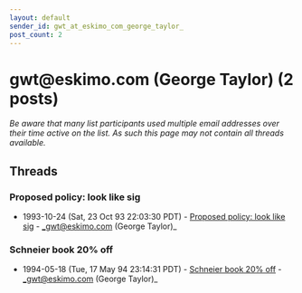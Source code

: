 ```yaml
---
layout: default
sender_id: gwt_at_eskimo_com_george_taylor_
post_count: 2
---
```


# gwt<span>@</span>eskimo.com (George Taylor) (2 posts)

_Be aware that many list participants used multiple email addresses over their time active on the list. As such this page may not contain all threads available._

## Threads

### Proposed policy: look like sig
+ 1993-10-24 (Sat, 23 Oct 93 22:03:30 PDT) - [Proposed policy: look like sig](/archive/1993/10/1ca111ee7a5818d4d60b3cd5f073f8059b46916e7c618f1996a1bae210adbd32) - _gwt@eskimo.com (George Taylor)_

### Schneier book 20% off
+ 1994-05-18 (Tue, 17 May 94 23:14:31 PDT) - [Schneier book 20% off](/archive/1994/05/35ad713f4a3d1298a7844b37b937f98b53a5e09e9501c1a3526596ca6229edc9) - _gwt@eskimo.com (George Taylor)_

